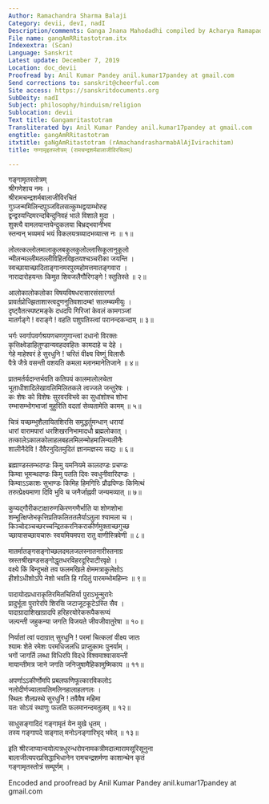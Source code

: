 ```yaml
---
Author: Ramachandra Sharma Balaji
Category: devii, devI, nadI
Description/comments: Ganga Jnana Mahodadhi compiled by Acharya Ramapada Chakravarty
File name: gangAmRRitastotram.itx
Indexextra: (Scan)
Language: Sanskrit
Latest update: December 7, 2019
Location: doc_devii
Proofread by: Anil Kumar Pandey anil.kumar17pandey at gmail.com
Send corrections to: sanskrit@cheerful.com
Site access: https://sanskritdocuments.org
SubDeity: nadI
Subject: philosophy/hinduism/religion
Sublocation: devii
Text title: Gangamritastotram
Transliterated by: Anil Kumar Pandey anil.kumar17pandey at gmail.com
engtitle: gangAmRRitastotram
itxtitle: gaNgAmRitastotram (rAmachandrasharmabAlAjIvirachitam)
title: गण्गामृइतस्तोत्रम् (रामचन्द्रशर्मबालाजीविरचितम्)

---
```

  
 गङ्गामृतस्तोत्रम्   
श्रीगणेशाय नमः ।  
श्रीरामचन्द्रशर्मबालाजीविरचितं  
गुञ्जन्ममिलिन्दपुञ्जविलसत्कुम्भद्वयाम्भोरुह  
     द्वन्द्वस्यन्दिमरन्दबिन्दुनिवहं भाले विशाले मुदा ।  
शुक्त्यै वामलयान्तयेन्दुकलया बिभ्रद्भवानीभव  
     स्तन्वन् भव्यमयं भयं विकलयत्रव्यादभव्यात्स नः ॥ १॥  
  
लोलत्कल्लोलमालाकुलबकुलकुलोल्लासिकूलानुकूलो  
     न्मीलन्मल्लीमतल्लीविहितविहृतयश्चञ्चरीका जयन्ति ।  
स्वच्छायाच्छादिताङ्गानमरपुरमहोमत्तमातङ्गवारा ।  
     नारादारोहयन्तः किमुत शिवजलैगौरिगङ्गे ! स्तुतिस्ते ॥ २॥  
  
आलोकालोकलोका विषयविषधरासारसंसारगर्त  
     प्रावर्तप्रोज्झिताशास्त्वदुणनुतिवशादम्ब! सालम्ब्यमीयुः ।  
दृष्ट्वैतत्स्पष्टमङ्के दधदपि गिरिजां केवलं कामगञ्जां  
     मातर्गङ्गे ! वराङ्गे ! वहति पशुपतिस्त्वां परानन्दकन्दाम् ॥ ३॥  
  
भर्गः स्वर्गापवर्गश्रयणचणगुणान्त्वां दधानो विरक्तः  
     कृत्तिक्ष्वेडाहितुण्डान्यवहदवहितः कामदाहे च देहे ।  
गेहे माहेश्वरं हे सुरधुनि ! चरितं वीक्ष्य विष्णुं  विलासैः  
     पैत्रे जैत्रे वसन्ती वशयति कमला म्लानमानेतिजाने ॥ ४॥  
  
प्रातमर्तर्यदान्तर्भवति कतिपयं कालमालोलचेता  
     भूताधीशादिलेखावलिमिलितकले त्वज्जले जन्तुरेषः ।  
कः शेषः को विशेषः सुरवरविभवे का सुधांशोश्च शोभा  
     रम्भासम्भोगभाजां मुहुरिति वदतां सेव्यतामेति कामम् ॥ ५॥  
  
चित्रं यच्छम्भुशैलायितशिरसि समुद्धर्तुमन्धान् धरायां  
     धारां वारामपारां धरशिखरनिभामादधौ ब्रह्मलोकात् ।  
तत्कालेऽकालकोलाहलबहलमिलन्मोहमालिन्यलीनैः  
     शालीनैदेवि ! दैवैरनुदितमुदितं ज्ञानमज्ञस्य सद्यः ॥ ६॥  
  
ब्रह्माण्डस्तम्भदण्डः किमु यमनियमे कालदण्डः प्रचण्डः  
     किम्वा भूमन्थदण्डः किमु पतति दिवः स्वधुनीवारिदण्डः ।  
किम्वाऽऽकाशः सुभाण्डः किमिह हिमगिरिः प्रौढपिण्डः किमित्थं  
     तरुत्प्रेक्ष्यमाणा दिवि भुवि च जनैर्जाह्नवी जन्यमव्यात् ॥ ७॥  
  
कुप्यद्गौरीकटाक्षारुणकिरणगणैर्भाति या शोणशोभा  
     शम्भूत्क्षिप्तेभकृत्तिप्रतिफलिततलैर्याऽतुला श्यामला च ।  
किञ्चोदञ्चच्छरच्चन्द्रितकरनिकराकीर्णमुक्ताच्छगुच्छ  
     च्छायासच्छायचारुः स्वयमियमपरा रातु वाणीस्त्रिवेणी ॥ ८॥  
  
मातर्मातङ्गसङ्गोच्छलदमलजलस्नातनारीस्तनाग्र  
     स्रस्तश्रीखण्डसङ्गोद्धृतधरविहरदूरिपाटीरवृक्षे ।  
वक्ष्ये किं बिन्दुभक्षे तव फलमखिले क्षेममत्राकुलेक्षोऽ  
     हीशोऽधीशोऽपि नेशो भवति हि गदितुं पारमम्भोमहिम्नः ॥ ९॥  
  
पादायोदप्रधाराकृतिरमितचितिर्या पुराऽभून्मुरारेः  
     प्रादुर्भूता पुरारेरपि शिरसि जटाजूटकूटेऽस्ति सैव ।  
पादाग्रादाशिखाग्रादपि हरिहरयोरेकरूपैकरूप्यं  
     जल्पन्ती जहुकन्या जगति विजयते जीवजीवातुरेषा ॥ १०॥  
  
निर्यातां त्वां पदाग्रात् सुरधुनि ! परमां चित्कलां वीक्ष्य जातः  
     श्यामः शेते रमेशः परमधिजलधि प्राप्तुकामः पुनर्याम् ।  
भगों जागर्ति लब्धा विधिरपि विदधे विश्वमाश्वासयन्ती  
     मायान्तीमत्र जाने जगति जनिजुषामैहिकामुष्मिकाय ॥ ११॥  
  
अपर्णाऽऽकीर्णोमपि प्रबलफणिफूत्कारविकलोऽ  
     नलोदीर्णज्वालावलिमलिनहालाहलगलः ।  
स्थितः शैलप्रस्थे सुरधुनि ! तवैवैष महिमा  
     यतः सोऽयं स्थाणुः फलति फलमानन्दमतुलम् ॥ १२॥  
  
साधुसङ्गादिदं गङ्गामृतं येन मुखे धृतम् ।  
तस्य गङ्गापदे सङ्गात् मनोऽनङ्गारिभृद् भवेत् ॥ १३॥  
  
इति श्रीरजाप्यान्वयोत्पत्रधुरन्धरोपनामकत्रीमदात्मारामसूरिसूनुना  
बालाजीत्यपरप्रसिद्धाभिधानेन रामचन्द्रशर्मणा काशान्थेन कृतं  
गङ्गामृतस्तोत्रं सम्पूर्णम् ।  
  
  
Encoded and proofread by Anil Kumar Pandey anil.kumar17pandey at gmail.com   
  
